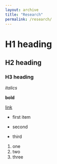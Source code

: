 ```yaml
---
layout: archive
title: "Research"
permalink: /research/
---
```


# H1 heading

## H2 heading

### H3 heading

*italics*

**bold**

[link](clianglab.com)

* first item
+ second
- third

1. one
2. two
3. three



